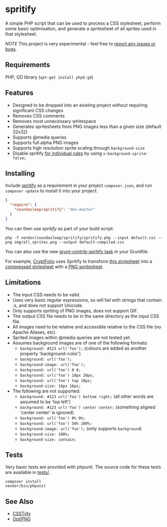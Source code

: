 spritify
========

A simple PHP script that can be used to process a CSS stylesheet, perform some basic optimisation, and generate a spritesheet of all sprites used in that stylesheet.

*NOTE* This project is very experimental - feel free to [report any issues or bugs](http://code.google.com/p/spritify/issues/list).

## Requirements
PHP, GD library (`apt-get install php5-gd`)

## Features

* Designed to be dropped into an existing project without requiring significant CSS changes
* Removes CSS comments
* Removes most unnecessary whitespace
* Generates spritesheets from PNG images less than a given size (default 32x32)
* Supports @media queries
* Supports full alpha PNG images
* Supports high resolution sprite scaling through `background-size`
* Disable spritify [for individual rules](http://code.google.com/p/spritify/source/detail?r=7) by using `x-background-sprite: false;`

## Installing

Include [spritify](https://packagist.org/packages/soundasleep/spritify) as a requirement in your project `composer.json`,
and run `composer update` to install it into your project:

```json
{
  "require": {
    "soundasleep/spritify": "dev-master"
  }
}
```

You can then use _spritify_ as part of your build script:

```
php -f vendor/soundasleep/spritify/spritify.php --input default.css --png img/all_sprites.png --output default-compiled.css
```

You can also use the new [grunt-contrib-spritify task](https://github.com/soundasleep/grunt-contrib-spritify) in your Gruntfile.

For example, [CryptFolio](https://cryptfolio.com) uses Spritify to transform [this stylesheet](https://github.com/soundasleep/openclerk/blob/master/site/css/default.scss) into a [compressed stylesheet](http://cryptfolio.com/styles/default.css) with a [PNG spritesheet](http://cryptfolio.com/img/default-sprites.png).

## Limitations

* The input CSS needs to be valid.
* Uses very basic regular expressions, so will fail with strings that contain ;s, and does not support Unicode.
* Only supports spriting of PNG images, does not support GIF.
* The output CSS file needs to be in the same directory as the input CSS file.
* All images need to be relative and accessible relative to the CSS file (no Apache Aliases, etc).
* Sprited images within @media queries are not tested yet.
* Assumes background images are of one of the following formats:
	* `background: #123 url('foo');` (colours are added as another property 'background-color')
	* `background: url('foo');`
	* `background-image: url('foo');`
	* `background: url('foo') 0 0;`
	* `background: url('foo') 10px 20px;`
	* `background: url('foo') top 10px;`
  * `background-size: 16px 16px;`
* The following are not supported:
	* `background: #123 url('foo') bottom right;` (all other words are assumed to be 'top left')
	* `background: #123 url('foo') center center;` (something aligned 'center center' is ignored)
	* `background: url('foo') 0% 0%;`
	* `background: url('foo') 50% 100%;`
  * `background-image: url('foo');` (only supports `background`)
  * `background-size: 100%;`
  * `background-size: contain;`

## Tests

Very basic tests are provided with phpunit. The source code for these tests are available in [tests/](tests/).

```
composer install
vendor/bin/phpunit
```

## See Also

* [CSSTidy](http://csstidy.sourceforge.net/)
* [OptiPNG](http://optipng.sourceforge.net/)
